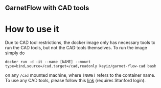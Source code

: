 GarnetFlow with CAD tools
-------------------------
# How to use it
Due to CAD tool restrictions, the docker image only has necessary tools to
run the CAD tools, but not the CAD tools themselves. To run the image simply
do
```
docker run -d -it --name [NAME] --mount type=bind,source=/cad,target=/cad,readonly keyiz/garnet-flow-cad bash
```
on any `/cad` mounted machine, where `[NAME]` refers to the container name.
To use any CAD tools, please follow this [link](https://vlsiweb.stanford.edu/mediawiki/index.php/Using_CAD_Tools)
(requires Stanford login).
